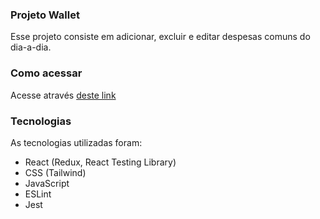 ### Projeto Wallet

Esse projeto consiste em adicionar, excluir e editar despesas comuns do dia-a-dia.

### Como acessar

Acesse através [deste link](https://project-wallet-three.vercel.app/)

### Tecnologias

As tecnologias utilizadas foram:

- React (Redux, React Testing Library)
- CSS (Tailwind)
- JavaScript
- ESLint
- Jest
